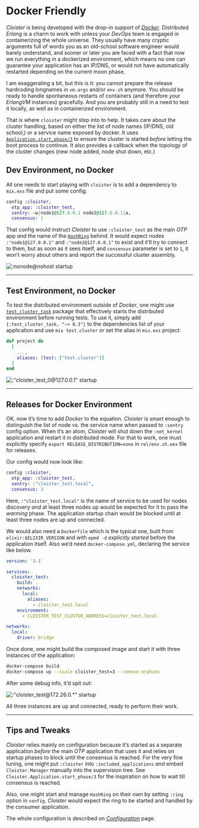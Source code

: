 # Docker Friendly

_Cloister_ is being developed with the drop-in support of [_Docker_](https://www.docker.com/). Distributed _Erlang_ is a charm to work with unless your _DevOps_ team is engaged in containerizing the whole universe. They usually have many cryptic arguments full of words you as an old-school software engineer would barely understand, and sooner or later you are faced with a fact that now we run everything in a dockerized environment, which means no one can guarantee your application has an IP/DNS, or would not have automatically restarted depending on the current moon phase.

I am exaggerating a bit, but this is it: you cannot prepare the release hardcoding longnames in `vm.args` and/or `env.sh` anymore. You should be ready to handle spontaneous restarts of containers (and therefore your _ErlangVM_ instances) gracefully. And you are probably still in a need to test it locally, as well as in containerized environment.

That is where `cloister` might step into to help. It takes care about the cluster handling, based on either the list of node names (IP/DNS, old school,) or a service name exposed by docker. It uses [`Application.start_phase/3`](https://hexdocs.pm/elixir/Application.html?#c:start_phase/3) to ensure the cluster is started _before_ letting the boot process to continue. It also provides a callback when the topology of the cluster changes (new node added, node shut down, etc.)

## Dev Environment, no Docker

All one needs to start playing with `cloister` is to add a dependency to `mix.exs` file and put some config:

```elixir
config :cloister,
  otp_app: :cloister_test,
  sentry: ~w|node1@127.0.0.1 node2@127.0.0.1|a,
  consensus: 1
```

That config would instruct _Cloister_ to use `:cloister_test` as the main _OTP_ app _and_ the name of the [`HashRing`](https://github.com/bitwalker/libring) behind. It would expect nodes `:"node1@127.0.0.1"` and `:"node2@127.0.0.1"` to exist and it’ll try to connect to them, but as soon as it sees itself, and `consensus` parameter is set to `1`, it won’t worry about others and report the successful cluster assembly.

![:nonode@nohost startup](assets/cloister-nonode-startup.png)

---

## Test Environment, no Docker

To test the distributed environment outside of _Docker_, one might use [`test_cluster_task`](https://github.com/am-kantox/test_cluster_task) package that effectively starts the distributed environment before running tests. To use it, simply add `{:test_cluster_task, "~> 0.3"}` to the dependencies list of your application and use `mix test.cluster` _or_ set the alias in `mix.exs` project:

```elixir
def project do
  [
    ...,
    aliases: [test: ["test.cluster"]]
  ]
end
```

![:"cloister_test_0@127.0.0.1" startup](assets/cloister-test-startup.png)

---

## Releases for Docker Environment

OK, now it’s time to add _Docker_ to the equation. _Cloister_ is smart enough to distinguish the list of node vs. the service name when passed to `:sentry` config option. When it’s an atom, _Cloister_ will shut down the `:net_kernel` application and restart it in distributed mode. For that to work, one must explicitly specify `export RELEASE_DISTRIBUTION=none` in `rel/env.sh.eex` file for releases.

Our config would now look like:

```elixir
config :cloister,
  otp_app: :cloister_test,
  sentry: :"cloister_test.local",
  consensus: 3
```

Here, `:"cloister_test.local"` is the name of service to be used for nodes discovery _and_ at least three nodes up would be expected for it to pass the _warming_ phase. The application startup chain would be blocked until at least three nodes are up and connected.

We would also need a `Dockerfile` which is the typical one, built from `elixir:$ELIXIR_VERSION` and with `epmd -d` _explicitly started_ before the application itself. Also we’d need `docker-compose.yml`, declaring the service like below.

```yaml
version: '3.1'

services:
  cloister_test:
    build: .
    networks:
      local:
        aliases:
          - cloister_test.local
    environment:
      - CLOISTER_TEST_CLUSTER_ADDRESS=cloister_test.local

networks:
  local:
    driver: bridge
```

Once done, one might build the composed image and start it with three instances of the application:

```sh
docker-compose build
docker-compose up --scale cloister_test=3 --remove-orphans
```

After some debug info, it’d spit out:

![:"cloister_test@172.26.0.*" startup](assets/cloister-docker-startup.png)

All three instances are up and connected, ready to perform their work.

---

## Tips and Tweaks

_Cloister_ relies mainly on configuration because it’s started as a separate application _before_ the main _OTP_ application that uses it and relies on startup phases to block until the consensus is reached. For the very fine tuning, one might put `:cloister` into `:included_applications` _and_ embed `Cloister.Manager` manually into the supervision tree. See `Cloister.Application.start_phase/3` for the inspiration on how to wait till consensus is reached.

Also, one might start and manage `HashRing` on their own by setting `:ring` option in `config`. _Cloister_ would expect the ring to be started and handled by the consumer application.

The whole configuration is described on [_Configuration_](configuration.html) page.
